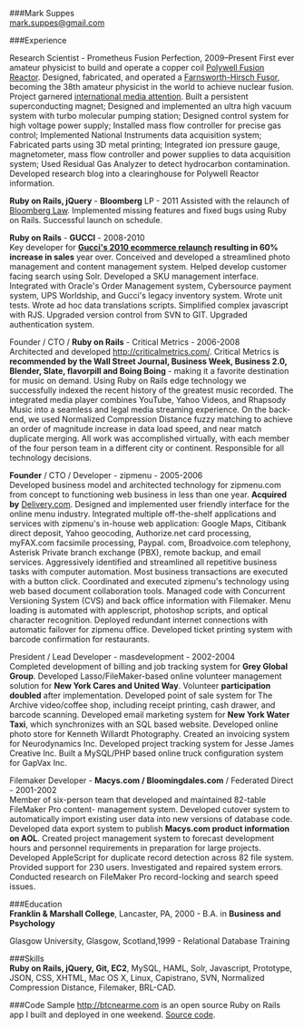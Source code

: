 ###Mark Suppes  
<mark.suppes@gmail.com>


###Experience

Research Scientist - Prometheus Fusion Perfection, 2009–Present 
First ever amateur physicist to build and operate a copper coil [Polywell Fusion Reactor](http://en.wikipedia.org/wiki/Polywell). Designed, fabricated, and operated a [Farnsworth-Hirsch Fusor](http://en.wikipedia.org/wiki/Fusor), becoming the 38th amateur physicist in the world to achieve nuclear fusion. Project garnered [international media attention](http://www.bbc.co.uk/news/10385853). Built a persistent superconducting magnet; Designed and implemented an ultra high vacuum system with turbo molecular pumping station; Designed control system for high voltage power supply; Installed mass flow controller for precise gas control; Implemented National Instruments data acquisition system; Fabricated parts using 3D metal printing; Integrated ion pressure gauge, magnetometer, mass flow controller and power supplies to data acquisition system; Used Residual Gas Analyzer to detect hydrocarbon contamination. Developed research blog into a clearinghouse for Polywell Reactor information.


**Ruby on Rails, jQuery**  - **Bloomberg** LP - 2011 
Assisted with the relaunch of [Bloomberg Law](https://www.bloomberglaw.com/). Implemented missing features and fixed bugs using Ruby on Rails. Successful launch on schedule.

**Ruby on Rails**  - **GUCCI** - 2008-2010  
Key developer for **[Gucci's 2010 ecommerce relaunch](http://www.gucci.com/us/home) resulting in 60% increase in sales** year over. Conceived and developed a streamlined photo management and content management system. Helped develop customer facing search using Solr. Developed a SKU management interface. Integrated with Oracle's Order Management system, Cybersource payment system, UPS Worldship, and Gucci's legacy inventory system. Wrote unit tests. Wrote ad hoc data translations scripts. Simplified complex javascript with RJS. Upgraded version control from SVN to GIT. Upgraded authentication system.

Founder / CTO / **Ruby on Rails**   - Critical Metrics - 2006-2008  
Architected and developed http://criticalmetrics.com/. Critical Metrics is **recommended by the Wall Street Journal, Business Week, Business 2.0, Blender, Slate, flavorpill and Boing Boing** - making it a favorite destination for music on demand. Using Ruby on Rails edge technology we successfully indexed the recent history of the greatest music recorded. The integrated media player combines YouTube, Yahoo Videos, and Rhapsody Music into a seamless and legal media streaming experience. On the back-end, we used Normalized Compression Distance fuzzy matching to achieve an order of magnitude increase in data load speed, and near match duplicate merging. All work was accomplished virtually, with each member of the four person team in a different city or continent.  Responsible for all technology decisions.  

**Founder** / CTO / Developer -  zipmenu - 2005-2006  
Developed business model and architected technology for zipmenu.com from concept to functioning web business in less than one year. **Acquired by** [Delivery.com](https://www.delivery.com/index.php).
Designed and implemented user friendly interface for the online menu industry. Integrated multiple off-the-shelf applications and services with zipmenu's in-house web application: Google Maps, Citibank direct deposit, Yahoo geocoding, Authorize.net card processing, myFAX.com facsimile processing, Paypal. com, Broadvoice.com telephony, Asterisk Private branch exchange (PBX), remote backup, and email services. Aggressively identified and streamlined all repetitive business tasks with computer automation. Most business transactions are executed with a button click. Coordinated and executed zipmenu's technology using web based document collaboration tools. Managed code with Concurrent Versioning System (CVS) and back office information with Filemaker. Menu loading is automated with applescript, photoshop scripts, and optical character recognition. Deployed redundant internet connections with automatic failover for zipmenu office. Developed ticket printing system with barcode confirmation for restaurants.

President / Lead Developer - masdevelopment - 2002-2004  
Completed development of billing and job tracking system for **Grey Global Group**. Developed Lasso/FileMaker-based online volunteer management solution for **New York Cares and United Way**. Volunteer **participation doubled** after implementation. Developed point of sale system for The Archive video/coffee shop, including receipt printing, cash drawer, and barcode scanning. Developed email marketing system for **New York Water Taxi**, which synchronizes with an SQL based website. Developed online photo store for Kenneth Willardt Photography. Created an invoicing system for Neurodynamics Inc. Developed project tracking system for Jesse James Creative Inc. Built a MySQL/PHP based online truck configuration system for GapVax Inc.

Filemaker Developer -  **Macys.com / Bloomingdales.com** / Federated Direct - 2001-2002  
Member of six-person team that developed and maintained 82-table FileMaker Pro content- management system. Developed cutover system to automatically import existing user data into new versions of database code. Developed data export system to publish **Macys.com product information on AOL**. Created project management system to forecast development hours and personnel requirements in preparation for large projects. Developed AppleScript for duplicate record detection across 82 file system. Provided support for 230 users. Investigated and repaired system errors. Conducted research on FileMaker Pro record-locking and search speed issues. 

###Education    
**Franklin & Marshall College**, Lancaster, PA, 2000 - B.A. in **Business and Psychology** 

Glasgow University, Glasgow, Scotland,1999 - Relational Database Training

###Skills     
**Ruby on Rails, jQuery, Git, EC2**, MySQL, HAML, Solr, Javascript, Prototype, JSON, CSS, XHTML, Mac OS X, Linux,
Capistrano, SVN, Normalized Compression Distance, Filemaker, BRL-CAD.

###Code Sample
http://btcnearme.com is an open source Ruby on Rails app I built and deployed in one weekend. [Source code](https://github.com/famulus/btcnearme). 